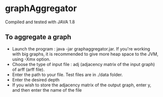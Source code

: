 # graphAggregator

Compiled and tested with JAVA 1.8

## To aggregate a graph

* Launch the program : java -jar graphaggregator.jar. If you're working with big graphs, it is recommended to give more heap space to the JVM, using -Xmx option.
* Choose the type of input file : adj (adjacency matrix of the input graph) of arff (arff file).
* Enter the path to your file. Test files are in ./data folder.
* Enter the desired depth
* If you wish to store the adjacency matrix of the output graph, enter y, and then enter the name of the file
